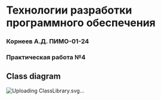# Технологии разработки программного обеспечения
### Корнеев А.Д. ПИМО-01-24

### Практическая работа №4
## Class diagram
![Uploading ClassLibrary.svg…]()
